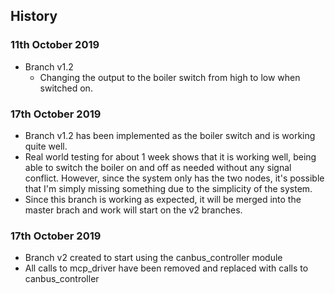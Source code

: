 ## History

### 11th October 2019

* Branch v1.2
   * Changing the output to the boiler switch from high to low when switched on. 
   
### 17th October 2019

* Branch v1.2 has been implemented as the boiler switch and is working quite well. 
* Real world testing for about 1 week shows that it is working well, being able to switch the boiler on and off as needed without any signal conflict. However, since the system only has the two nodes, it's possible that I'm simply missing something due to the simplicity of the system.
* Since this branch is working as expected, it will be merged into the master brach and work will start on the v2 branches.

### 17th October 2019

* Branch v2 created to start using the canbus_controller module
* All calls to mcp_driver have been removed and replaced with calls to canbus_controller

